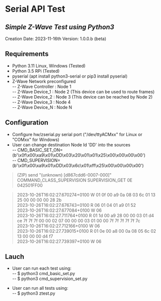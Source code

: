 # Serial API Test
## _Simple Z-Wave Test using Python3_  
Creation Date: 2023-11-16th
Version: 1.0.0.b (beta)

## Requirements

- Python 3.11 Linux, Windows (Tested) 
- Python 3.5 RPi (Tested) 
- pyserial (apt install python3-serial or pip3 install pyserial)
- Z-Wave Network preconfigured \
-- Z-Wave Controller : Node 1 \
-- Z-Wave Device_1 : Node 2 (This device can be used to route frames) \
-- Z-Wave Device_2 : Node 3 (This device can be reached by Node 2) \
-- Z-Wave Device_3 : Node 4 \
-- Z-Wave Device_N : Node N

## Configuration

- Configure hw/zserial.py serial port ("/dev/ttyACMxx" for Linux or "COMxx" for Windows) 
- User can change destination Node Id 'DD' into the sources \
-- CMD_BASIC_SET_ON=(b'\x0f\x00\xa9\x01\xDD\x03\x20\x01\x01\x25\x00\x00\x00\x00') \
-- CMD_SUPERVISION=(b'\x0f\x00\xa9\x01\xDD\x03\x6c\x01\xff\x25\x00\x00\x00\x00') 

> (ZIP) send "(unknown) [d867cdd6-0007-000]" COMMAND_CLASS_SUPERVISION SUPERVISION_GET 0E 042501FF00 

> 2023-10-26T16:02:27.670274+0100 W 01 0f 00 a9 0a 08 03 6c 01 13 25 00 00 00 00 28 2b \
> 2023-10-26T16:02:27.676743+0100 R 06 01 04 01 a9 01 52 \
> 2023-10-26T16:02:27.677084+0100 W 06 \
> 2023-10-26T16:02:27.711764+0100 R 01 1d 00 a9 28 00 00 03 01 d4 ce 7f 7f 7f 00 00 02 07 00 00 00 03 01 00 00 7f 7f 7f 7f 7f 7c \
> 2023-10-26T16:02:27.712166+0100 W 06 \
> 2023-10-26T16:02:27.739015+0100 R 01 0e 00 a8 00 0a 08 05 6c 02 13 00 00 00 d4 f7 \
> 2023-10-26T16:02:27.739397+0100 W 06 

## Lauch

- User can run each test using: \
-- $ python3 cmd_basic_set.py \
-- $ python3 cmd_supervision_set.py

- User can run all tests using: \
-- $ python3 ztest.py